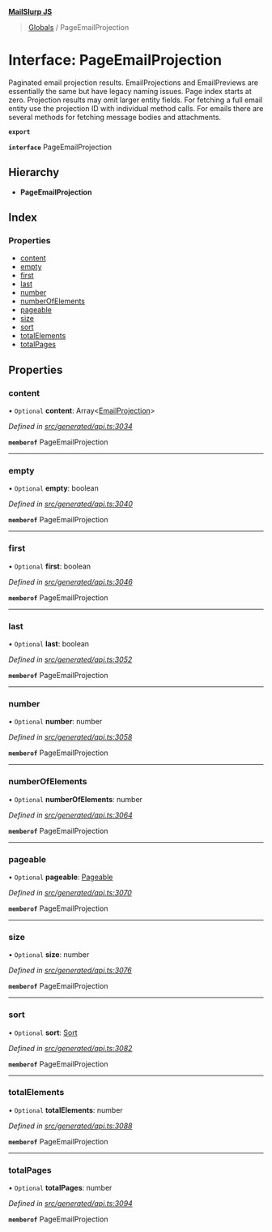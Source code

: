 **[MailSlurp JS](../README.md)**

> [Globals](../README.md) / PageEmailProjection

# Interface: PageEmailProjection

Paginated email projection results. EmailProjections and EmailPreviews are essentially the same but have legacy naming issues. Page index starts at zero. Projection results may omit larger entity fields. For fetching a full email entity use the projection ID with individual method calls. For emails there are several methods for fetching message bodies and attachments.

**`export`** 

**`interface`** PageEmailProjection

## Hierarchy

* **PageEmailProjection**

## Index

### Properties

* [content](pageemailprojection.md#content)
* [empty](pageemailprojection.md#empty)
* [first](pageemailprojection.md#first)
* [last](pageemailprojection.md#last)
* [number](pageemailprojection.md#number)
* [numberOfElements](pageemailprojection.md#numberofelements)
* [pageable](pageemailprojection.md#pageable)
* [size](pageemailprojection.md#size)
* [sort](pageemailprojection.md#sort)
* [totalElements](pageemailprojection.md#totalelements)
* [totalPages](pageemailprojection.md#totalpages)

## Properties

### content

• `Optional` **content**: Array\<[EmailProjection](emailprojection.md)>

*Defined in [src/generated/api.ts:3034](https://github.com/mailslurp/mailslurp-client/blob/aa918cc/src/generated/api.ts#L3034)*

**`memberof`** PageEmailProjection

___

### empty

• `Optional` **empty**: boolean

*Defined in [src/generated/api.ts:3040](https://github.com/mailslurp/mailslurp-client/blob/aa918cc/src/generated/api.ts#L3040)*

**`memberof`** PageEmailProjection

___

### first

• `Optional` **first**: boolean

*Defined in [src/generated/api.ts:3046](https://github.com/mailslurp/mailslurp-client/blob/aa918cc/src/generated/api.ts#L3046)*

**`memberof`** PageEmailProjection

___

### last

• `Optional` **last**: boolean

*Defined in [src/generated/api.ts:3052](https://github.com/mailslurp/mailslurp-client/blob/aa918cc/src/generated/api.ts#L3052)*

**`memberof`** PageEmailProjection

___

### number

• `Optional` **number**: number

*Defined in [src/generated/api.ts:3058](https://github.com/mailslurp/mailslurp-client/blob/aa918cc/src/generated/api.ts#L3058)*

**`memberof`** PageEmailProjection

___

### numberOfElements

• `Optional` **numberOfElements**: number

*Defined in [src/generated/api.ts:3064](https://github.com/mailslurp/mailslurp-client/blob/aa918cc/src/generated/api.ts#L3064)*

**`memberof`** PageEmailProjection

___

### pageable

• `Optional` **pageable**: [Pageable](pageable.md)

*Defined in [src/generated/api.ts:3070](https://github.com/mailslurp/mailslurp-client/blob/aa918cc/src/generated/api.ts#L3070)*

**`memberof`** PageEmailProjection

___

### size

• `Optional` **size**: number

*Defined in [src/generated/api.ts:3076](https://github.com/mailslurp/mailslurp-client/blob/aa918cc/src/generated/api.ts#L3076)*

**`memberof`** PageEmailProjection

___

### sort

• `Optional` **sort**: [Sort](sort.md)

*Defined in [src/generated/api.ts:3082](https://github.com/mailslurp/mailslurp-client/blob/aa918cc/src/generated/api.ts#L3082)*

**`memberof`** PageEmailProjection

___

### totalElements

• `Optional` **totalElements**: number

*Defined in [src/generated/api.ts:3088](https://github.com/mailslurp/mailslurp-client/blob/aa918cc/src/generated/api.ts#L3088)*

**`memberof`** PageEmailProjection

___

### totalPages

• `Optional` **totalPages**: number

*Defined in [src/generated/api.ts:3094](https://github.com/mailslurp/mailslurp-client/blob/aa918cc/src/generated/api.ts#L3094)*

**`memberof`** PageEmailProjection

